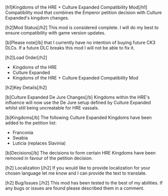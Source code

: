 ﻿[h1]Kingdoms of the HRE + Culture Expanded Compatibility Mod[/h1]
Compatibility mod that combines the Emperor petition decision with Culture Expanded's kingdom changes.

[h2]Mod Status[/h2]
This mod is considered complete. I will do my best to ensure compatibility with game version updates.

[b]Please note[/b] that I currently have no intention of buying future CK3 DLCs. If a future DLC breaks this mod I will not be able to fix it.

[h2]Load Order[/h2]
* Kingdoms of the HRE
* Culture Expanded
* Kingdoms of the HRE + Culture Expanded Compatibility Mod

[h2]Key Details[/h2]

[b]Culture Expanded De Jure Changes[/b]
Kingdoms within the HRE's influence will now use the De Jure setup defined by Culture Expanded whilst still being uncreatable for HRE vassals.

[b]Kingdoms[/b]
The following Culture Expanded Kingdoms have been added to the petition list:
* Franconia
* Swabia
* Luticia (replaces Slavinia)

[b]Decisions[/b]
The decisions to form certain HRE Kingdoms have been removed in favour of the petition decision.

[h2] Localization [/h2]
If you would like to provide localization for your chosen language let me know and I can provide the text to translate.

[h2] Bug/Issues [/h2]
This mod has been tested to the best of my abilities. If any bugs or issues are found please described them in a comment.